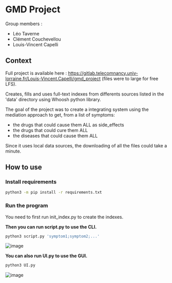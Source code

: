# GMD Project
Group members :
- Léo Taverne
- Clément Couchevellou
- Louis-Vincent Capelli

## Context
Full project is available here : https://gitlab.telecomnancy.univ-lorraine.fr/Louis-Vincent.Capelli/gmd_project (files were to large for free LFS).


Creates, fills and uses full-text indexes from differents sources listed in the 'data' directory using Whoosh python library. 


The goal of the project was to create a integrating system using the mediation approach to get, from a list of symptoms:
- the drugs that could cause them ALL as side_effects
- the drugs that could cure them ALL
- the diseases that could cause them ALL


Since it uses local data sources, the downloading of all the files could take a minute.

## How to use
### Install requirements
```bash
python3 -m pip install -r requirements.txt
```

### Run the program
You need to first run init_index.py to create the indexes.

**Then you can run script.py to use the CLI.**
```bash
python3 script.py 'symptom1;symptom2;...'
```

![image](https://user-images.githubusercontent.com/96493391/230121818-eeb15b87-4f46-43a2-b45a-092e383d349d.png)


**You can also run UI.py to use the GUI.**
```bash
python3 UI.py
```
![image](https://user-images.githubusercontent.com/96493391/230121852-867c97e0-36d5-42a5-beb2-1e4130f11c26.png)
